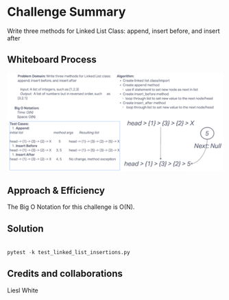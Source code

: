 # Challenge Summary

Write three methods for Linked List Class: append, insert before, and insert after

## Whiteboard Process

![Whiteboard: Class 6](./codeChall06Whiteboard.jpg)

## Approach & Efficiency

The Big O Notation for this challenge is O(N).

## Solution

```python

pytest -k test_linked_list_insertions.py


```

## Credits and collaborations
Liesl White

